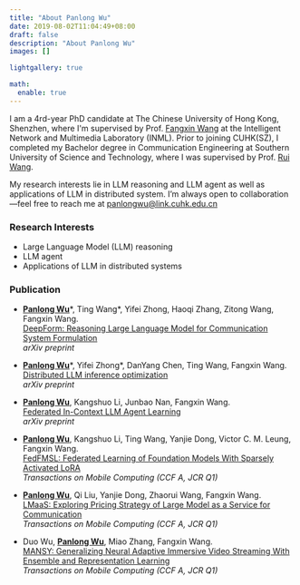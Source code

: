 ```yaml
---
title: "About Panlong Wu"
date: 2019-08-02T11:04:49+08:00
draft: false
description: "About Panlong Wu"
images: []

lightgallery: true

math:
  enable: true
---
```


I am a 4rd-year PhD candidate at The Chinese University of Hong Kong, Shenzhen, where I'm supervised by Prof. [Fangxin Wang](https://mypage.cuhk.edu.cn/academics/wangfangxin/index.html) at the Intelligent Network and Multimedia Laboratory (INML). Prior to joining CUHK(SZ), I completed my Bachelor degree in Communication Engineering at Southern University of Science and Technology, where I was supervised by Prof. [Rui Wang](https://scholar.google.com/citations?hl=en&user=AyWKyZ4AAAAJ&view_op=list_works&sortby=pubdate). 

My research interests lie in LLM reasoning and LLM agent as well as applications of LLM in distributed system. I’m always open to collaboration—feel free to reach me at panlongwu@link.cuhk.edu.cn

### Research Interests
- Large Language Model (LLM) reasoning
- LLM agent 
- Applications of LLM in distributed systems




### Publication
- **<u>Panlong Wu</u>**\*, Ting Wang*, Yifei Zhong, Haoqi Zhang, Zitong Wang, Fangxin Wang.  
  [DeepForm: Reasoning Large Language Model for Communication System Formulation](https://arxiv.org/abs/2506.08551)  
  *arXiv preprint*

- **<u>Panlong Wu</u>**\*, Yifei Zhong*, DanYang Chen, Ting Wang, Fangxin Wang.  
  [Distributed LLM inference optimization](#)  
  *arXiv preprint*

- **<u>Panlong Wu</u>**, Kangshuo Li, Junbao Nan, Fangxin Wang.  
  [Federated In-Context LLM Agent Learning](https://arxiv.org/abs/2412.08054)  
  *arXiv preprint*

- **<u>Panlong Wu</u>**, Kangshuo Li, Ting Wang, Yanjie Dong, Victor C. M. Leung, Fangxin Wang.  
  [FedFMSL: Federated Learning of Foundation Models With Sparsely Activated LoRA](#)  
  *Transactions on Mobile Computing (CCF A, JCR Q1)*

- **<u>Panlong Wu</u>**, Qi Liu, Yanjie Dong, Zhaorui Wang, Fangxin Wang.  
  [LMaaS: Exploring Pricing Strategy of Large Model as a Service for Communication](#)  
  *Transactions on Mobile Computing (CCF A, JCR Q1)*

- Duo Wu, **<u>Panlong Wu</u>**, Miao Zhang, Fangxin Wang.  
  [MANSY: Generalizing Neural Adaptive Immersive Video Streaming With Ensemble and Representation Learning](#)  
  *Transactions on Mobile Computing (CCF A, JCR Q1)*




